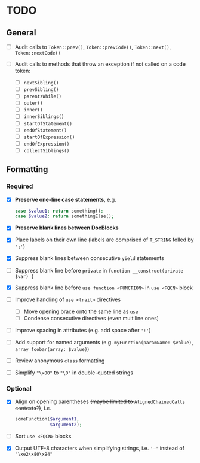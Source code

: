 # TODO

## General

- [ ] Audit calls to `Token::prev()`, `Token::prevCode()`, `Token::next()`, `Token::nextCode()`

- [ ] Audit calls to methods that throw an exception if not called on a code token:
  - [ ] `nextSibling()`
  - [ ] `prevSibling()`
  - [ ] `parentsWhile()`
  - [ ] `outer()`
  - [ ] `inner()`
  - [ ] `innerSiblings()`
  - [ ] `startOfStatement()`
  - [ ] `endOfStatement()`
  - [ ] `startOfExpression()`
  - [ ] `endOfExpression()`
  - [ ] `collectSiblings()`

## Formatting

### Required

- [x] **Preserve one-line case statements**, e.g.

    ```php
    case $value1: return something();
    case $value2: return somethingElse();
    ```

- [x] **Preserve blank lines between DocBlocks**
- [x] Place labels on their own line (labels are comprised of `T_STRING` folled by `':'`)
- [x] Suppress blank lines between consecutive `yield` statements
- [ ] Suppress blank line before `private` in `function __construct(private $var) {`
- [x] Suppress blank line before `use function <FUNCTION>` in `use <FQCN>` block
- [ ] Improve handling of `use <trait>` directives
  - [ ] Move opening brace onto the same line as `use`
  - [ ] Condense consecutive directives (even multiline ones)
- [ ] Improve spacing in attributes (e.g. add space after `':'`)
- [ ] Add support for named arguments (e.g. `myFunction(paramName: $value)`, `array_foobar(array: $value)`)
- [ ] Review anonymous `class` formatting
- [ ] Simplify `"\x00"` to `"\0"` in double-quoted strings

### Optional

- [x] Align on opening parentheses ~~(maybe limited to `AlignedChainedCalls` contexts?)~~, i.e.

    ```php
    someFunction($argument1,
                 $argument2);
    ```

- [ ] Sort `use <FQCN>` blocks
- [x] Output UTF-8 characters when simplifying strings, i.e. `'—'` instead of `"\xe2\x80\x94"`


